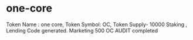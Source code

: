 # one-core
Token Name : one core,  Token Symbol: OC, Token Supply- 10000
Staking , Lending Code generated.
Marketing 500 OC
AUDIT completed
